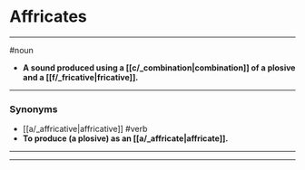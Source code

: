 # Affricates
---
#noun
- **A sound produced using a [[c/_combination|combination]] of a plosive and a [[f/_fricative|fricative]].**
---
### Synonyms
- [[a/_affricative|affricative]]
#verb
- **To produce (a plosive) as an [[a/_affricate|affricate]].**
---
---
